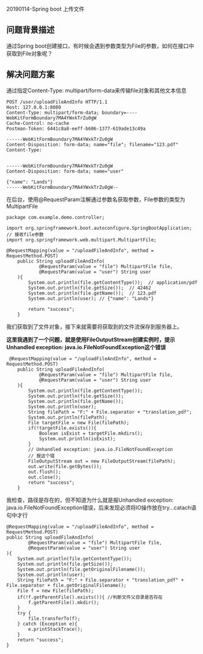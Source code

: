 20190114-Spring boot 上传文件

## 问题背景描述 ##

通过Spring boot创建接口，有时候会遇到参数类型为File的参数，如何在接口中获取到File对象呢？

## 解决问题方案 ##


通过指定Content-Type: multipart/form-data来传输file对象和其他文本信息

	POST /user/uploadFileAndInfo HTTP/1.1
	Host: 127.0.0.1:8080
	Content-Type: multipart/form-data; boundary=----WebKitFormBoundary7MA4YWxkTrZu0gW
	Cache-Control: no-cache
	Postman-Token: 6441c8a8-eeff-b606-1377-619ade13c49a
	
	------WebKitFormBoundary7MA4YWxkTrZu0gW
	Content-Disposition: form-data; name="file"; filename="123.pdf"
	Content-Type: 
	
	
	------WebKitFormBoundary7MA4YWxkTrZu0gW
	Content-Disposition: form-data; name="user"
	
	{"name": "Lands"}
	------WebKitFormBoundary7MA4YWxkTrZu0gW--

在后台，使用@RequestParam注解通过参数名获取参数，File参数的类型为MultipartFile

	package com.example.demo.controller;

	import org.springframework.boot.autoconfigure.SpringBootApplication;
	// 接收file参数
	import org.springframework.web.multipart.MultipartFile;
	
	@RequestMapping(value = "/uploadFileAndInfo", method = RequestMethod.POST)
	    public String uploadFileAndInfo(
	            @RequestParam(value = "file") MultipartFile file,
	            @RequestParam(value = "user") String user
	    ){
	        System.out.println(file.getContentType());  // application/pdf
	        System.out.println(file.getSize());  // 42462
	        System.out.println(file.getName());  // 123.pdf
	        System.out.println(user); // {"name": "Lands"}
			
	        return "success";
	    }

我们获取到了文件对象，接下来就需要将获取到的文件流保存到服务器上。

**这里我遇到了一个问题，就是使用FileOutputStream创建实例时，提示Unhandled exception: java.io.FileNotFoundException这个错误**
	
	 @RequestMapping(value = "/uploadFileAndInfo", method = RequestMethod.POST)
	    public String uploadFileAndInfo(
	            @RequestParam(value = "file") MultipartFile file,
	            @RequestParam(value = "user") String user
	    ){
	        System.out.println(file.getContentType());
	        System.out.println(file.getSize());
	        System.out.println(file.getName());
	        System.out.println(user);
	        String filePath = "F:" + File.separator + "translation_pdf";
	        System.out.println(filePath);
	        File targetFile = new File(filePath);
	        if(!targetFile.exists()){
	            Boolean isExist = targetFile.mkdirs();
	            System.out.println(isExist);
	        }
	        // Unhandled exception: java.io.FileNotFoundException
	        // 报这个错
	        FileOutputStream out = new FileOutputStream(filePath);
	        out.write(file.getBytes());
	        out.flush();
	        out.close();
	        return "success";
	    }

我检查，路径是存在的，但不知道为什么就是报Unhandled exception: java.io.FileNotFoundException错误，后来发现必须将IO操作放在try...catach语句中才行


	@RequestMapping(value = "/uploadFileAndInfo", method = RequestMethod.POST)
    public String uploadFileAndInfo(
            @RequestParam(value = "file") MultipartFile file,
            @RequestParam(value = "user") String user
    ){
        System.out.println(file.getContentType());
        System.out.println(file.getSize());
        System.out.println(file.getOriginalFilename());
        System.out.println(user);
        String filePath = "F:" + File.separator + "translation_pdf" + File.separator + file.getOriginalFilename();
        File f = new File(filePath);
        if(!f.getParentFile().exists()){ //判断文件父目录是否存在
            f.getParentFile().mkdir();
        }
        try {
            file.transferTo(f);
        } catch (Exception e){
            e.printStackTrace();
        }
        return "success";
    }